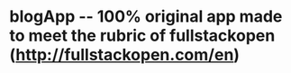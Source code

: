 # blogApp -- 100% original app made to meet the rubric of fullstackopen (http://fullstackopen.com/en)
